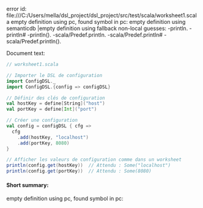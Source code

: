 error id: 
file:///C:/Users/mella/dsl_project/dsl_project/src/test/scala/worksheet1.scala
empty definition using pc, found symbol in pc: 
empty definition using semanticdb
|empty definition using fallback
non-local guesses:
	 -println.
	 -println#
	 -println().
	 -scala/Predef.println.
	 -scala/Predef.println#
	 -scala/Predef.println().

Document text:

```scala
// worksheet1.scala

// Importer le DSL de configuration
import ConfigDSL._
import ConfigDSL.{config => configDSL}

// Définir des clés de configuration
val hostKey = define[String]("host")
val portKey = define[Int]("port")

// Créer une configuration
val config = configDSL { cfg =>
  cfg
    .add(hostKey, "localhost")
    .add(portKey, 8080)
}

// Afficher les valeurs de configuration comme dans un worksheet
println(config.get(hostKey))  // Attendu : Some("localhost")
println(config.get(portKey))  // Attendu : Some(8080)
```

#### Short summary: 

empty definition using pc, found symbol in pc: 